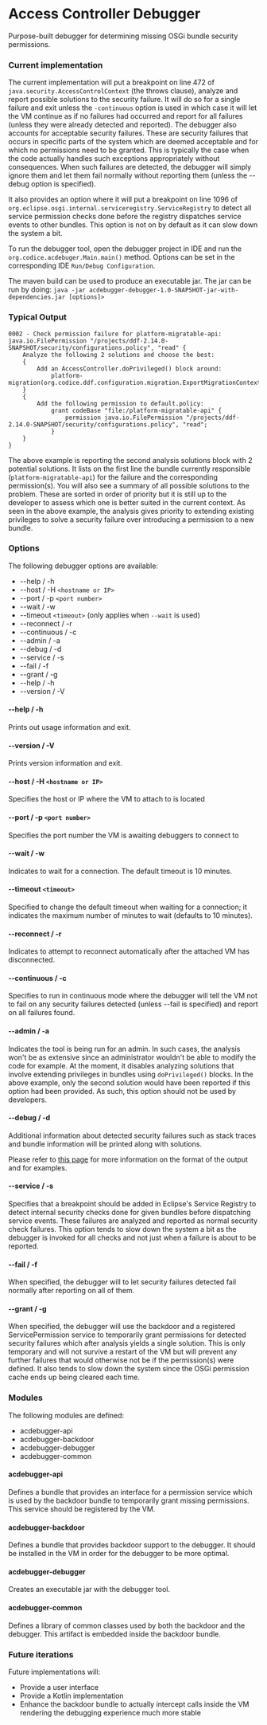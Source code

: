 # Access Controller Debugger
Purpose-built debugger for determining missing OSGi bundle security permissions.

### Current implementation
The current implementation will put a breakpoint on line 472 of
`java.security.AccessControlContext` (the throws clause), analyze and report possible solutions to the security failure. 
It will do so for a single failure and exit unless the `-continuous` option is used in which case it will let the VM continue as if no failures had occurred and report for all failures (unless they were already detected and reported).
The debugger also accounts for acceptable security failures. These are security failures that occurs in specific parts of the system which are deemed acceptable and for which no permissions need to be granted. 
This is typically the case when the code actually handles such exceptions appropriately without consequences. When such failures are detected, the debugger will simply ignore them and let them fail normally without reporting them (unless the --debug option is specified).

It also provides an option where it will put a breakpoint on line 1096 of `org.eclipse.osgi.internal.serviceregistry.ServiceRegistry` to detect all service permission checks done before the registry dispatches service events to other bundles. 
This option is not on by default as it can slow down the system a bit.

To run the debugger tool, open the debugger project in IDE and run the `org.codice.acdebuger.Main.main()` method. Options can be set in the corresponding IDE `Run/Debug Configuration`.

The maven build can be used to produce an executable jar. The jar can
be run by doing: `java -jar acdebugger-debugger-1.0-SNAPSHOT-jar-with-dependencies.jar [options]>`

### Typical Output
```
0002 - Check permission failure for platform-migratable-api: java.io.FilePermission "/projects/ddf-2.14.0-SNAPSHOT/security/configurations.policy", "read" {
    Analyze the following 2 solutions and choose the best:
    {
        Add an AccessController.doPrivileged() block around:
            platform-migration(org.codice.ddf.configuration.migration.ExportMigrationContextImpl:145)
    }
    {
        Add the following permission to default.policy:
            grant codeBase "file:/platform-migratable-api" {
                permission java.io.FilePermission "/projects/ddf-2.14.0-SNAPSHOT/security/configurations.policy", "read";
            }
    }
}
```

The above example is reporting the second analysis solutions block with 2 potential solutions.
It lists on the first line the bundle currently responsible (`platform-migratable-api`) for the failure and the corresponding permission(s).
You will also see a summary of all possible solutions to the problem.
These are sorted in order of priority but it is still up to the developer to assess which one is better suited in the current context.
As seen in the above example, the analysis gives priority to extending existing privileges to solve a security failure over introducing a permission to a new bundle.

### Options
The following debugger options are available:
* --help / -h
* --host / -H `<hostname or IP>`
* --port / -p `<port number>`
* --wait / -w
* --timeout `<timeout>` (only applies when `--wait` is used)
* --reconnect / -r
* --continuous / -c
* --admin / -a
* --debug / -d
* --service / -s
* --fail / -f
* --grant / -g
* --help / -h
* --version / -V

#### --help / -h 
Prints out usage information and exit.

#### --version / -V
Prints version information and exit.

#### --host / -H `<hostname or IP>`
Specifies the host or IP where the VM to attach to is located
 
#### --port / -p `<port number>`
Specifies the port number the VM is awaiting debuggers to connect to

#### --wait / -w
Indicates to wait for a connection. The default timeout is 10 minutes.

#### --timeout `<timeout>`
Specified to change the default timeout when waiting for a connection; it indicates the maximum number of minutes to wait (defaults to 10 minutes).

#### --reconnect / -r
Indicates to attempt to reconnect automatically after the attached VM has disconnected.

#### --continuous / -c
Specifies to run in continuous mode where the debugger will tell the VM not to fail on any security failures detected (unless --fail is specified) and report on all failures found.

#### --admin / -a
Indicates the tool is being run for an admin. In such cases, the analysis won't be as extensive since an administrator wouldn't be able to modify the code for example.
At the moment, it disables analyzing solutions that involve extending privileges in bundles using `doPrivileged()` blocks. 
In the above example, only the second solution would have been reported if this option had been provided. As such, this option should not be used by developers.

#### --debug / -d
Additional information about detected security failures such as stack traces and bundle information will be printed along with solutions.

Please refer to [this page](docs/debug.MD) for more information on the format of the output and for examples.

#### --service / -s
Specifies that a breakpoint should be added in Eclipse's Service Registry to detect internal security checks done for given bundles before dispatching service events. 
These failures are analyzed and reported as normal security check failures. This option tends to slow down the system a bit as the debugger is invoked for all checks and not just when a failure is about to be reported.

#### --fail / -f
When specified, the debugger will to let security failures detected fail normally after reporting on all of them.

#### --grant / -g
When specified, the debugger will use the backdoor and a registered ServicePermission service to temporarily grant permissions for detected security failures which after analysis yields a single solution. 
This is only temporary and will not survive a restart of the VM but will prevent any further failures that would otherwise not be if the permission(s) were defined. 
It also tends to slow down the system since the OSGi permission cache ends up being cleared each time.

### Modules
The following modules are defined:
* acdebugger-api
* acdebugger-backdoor
* acdebugger-debugger
* acdebugger-common
 
#### acdebugger-api
Defines a bundle that provides an interface for a permission service which is used by the backdoor bundle to temporarily grant missing permissions. This service should be registered by the VM.

#### acdebugger-backdoor
Defines a bundle that provides backdoor support to the debugger. It should be installed in the VM in order for the debugger to be more optimal.

#### acdebugger-debugger
Creates an executable jar with the debugger tool.

#### acdebugger-common
Defines a library of common classes used by both the backdoor and the debugger. This artifact is embedded inside the backdoor bundle.

### Future iterations
Future implementations will:
* Provide a user interface
* Provide a Kotlin implementation
* Enhance the backdoor bundle to actually intercept calls inside the VM rendering the debugging experience much more stable

